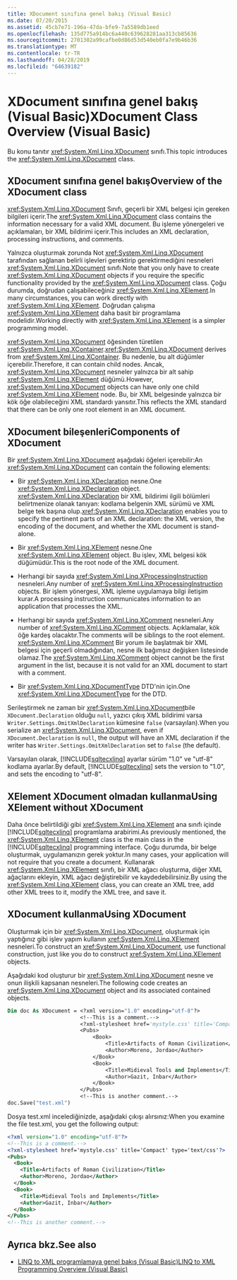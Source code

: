 ```yaml
---
title: XDocument sınıfına genel bakış (Visual Basic)
ms.date: 07/20/2015
ms.assetid: 45cb7e71-196a-47da-bfe9-7a5589db1eed
ms.openlocfilehash: 135d775a914bc6a440c639628281aa313cb85636
ms.sourcegitcommit: 2701302a99cafbe0d86d53d540eb0fa7e9b46b36
ms.translationtype: MT
ms.contentlocale: tr-TR
ms.lasthandoff: 04/28/2019
ms.locfileid: "64639182"
---
```

# <a name="xdocument-class-overview-visual-basic"></a><span data-ttu-id="c2300-102">XDocument sınıfına genel bakış (Visual Basic)</span><span class="sxs-lookup"><span data-stu-id="c2300-102">XDocument Class Overview (Visual Basic)</span></span>
<span data-ttu-id="c2300-103">Bu konu tanıtır <xref:System.Xml.Linq.XDocument> sınıfı.</span><span class="sxs-lookup"><span data-stu-id="c2300-103">This topic introduces the <xref:System.Xml.Linq.XDocument> class.</span></span>  
  
## <a name="overview-of-the-xdocument-class"></a><span data-ttu-id="c2300-104">XDocument sınıfına genel bakış</span><span class="sxs-lookup"><span data-stu-id="c2300-104">Overview of the XDocument class</span></span>  
 <span data-ttu-id="c2300-105"><xref:System.Xml.Linq.XDocument> Sınıfı, geçerli bir XML belgesi için gereken bilgileri içerir.</span><span class="sxs-lookup"><span data-stu-id="c2300-105">The <xref:System.Xml.Linq.XDocument> class contains the information necessary for a valid XML document.</span></span> <span data-ttu-id="c2300-106">Bu işleme yönergeleri ve açıklamaları, bir XML bildirimi içerir.</span><span class="sxs-lookup"><span data-stu-id="c2300-106">This includes an XML declaration, processing instructions, and comments.</span></span>  
  
 <span data-ttu-id="c2300-107">Yalnızca oluşturmak zorunda Not <xref:System.Xml.Linq.XDocument> tarafından sağlanan belirli işlevleri gerektirip gerektirmediğini nesneleri <xref:System.Xml.Linq.XDocument> sınıfı.</span><span class="sxs-lookup"><span data-stu-id="c2300-107">Note that you only have to create <xref:System.Xml.Linq.XDocument> objects if you require the specific functionality provided by the <xref:System.Xml.Linq.XDocument> class.</span></span> <span data-ttu-id="c2300-108">Çoğu durumda, doğrudan çalışabileceğiniz <xref:System.Xml.Linq.XElement>.</span><span class="sxs-lookup"><span data-stu-id="c2300-108">In many circumstances, you can work directly with <xref:System.Xml.Linq.XElement>.</span></span> <span data-ttu-id="c2300-109">Doğrudan çalışma <xref:System.Xml.Linq.XElement> daha basit bir programlama modelidir.</span><span class="sxs-lookup"><span data-stu-id="c2300-109">Working directly with <xref:System.Xml.Linq.XElement> is a simpler programming model.</span></span>  
  
 <span data-ttu-id="c2300-110"><xref:System.Xml.Linq.XDocument> öğesinden türetilen <xref:System.Xml.Linq.XContainer>.</span><span class="sxs-lookup"><span data-stu-id="c2300-110"><xref:System.Xml.Linq.XDocument> derives from <xref:System.Xml.Linq.XContainer>.</span></span> <span data-ttu-id="c2300-111">Bu nedenle, bu alt düğümler içerebilir.</span><span class="sxs-lookup"><span data-stu-id="c2300-111">Therefore, it can contain child nodes.</span></span> <span data-ttu-id="c2300-112">Ancak, <xref:System.Xml.Linq.XDocument> nesneler yalnızca bir alt sahip <xref:System.Xml.Linq.XElement> düğümü.</span><span class="sxs-lookup"><span data-stu-id="c2300-112">However, <xref:System.Xml.Linq.XDocument> objects can have only one child <xref:System.Xml.Linq.XElement> node.</span></span> <span data-ttu-id="c2300-113">Bu, bir XML belgesinde yalnızca bir kök öğe olabileceğini XML standardı yansıtır.</span><span class="sxs-lookup"><span data-stu-id="c2300-113">This reflects the XML standard that there can be only one root element in an XML document.</span></span>  
  
## <a name="components-of-xdocument"></a><span data-ttu-id="c2300-114">XDocument bileşenleri</span><span class="sxs-lookup"><span data-stu-id="c2300-114">Components of XDocument</span></span>  
 <span data-ttu-id="c2300-115">Bir <xref:System.Xml.Linq.XDocument> aşağıdaki öğeleri içerebilir:</span><span class="sxs-lookup"><span data-stu-id="c2300-115">An <xref:System.Xml.Linq.XDocument> can contain the following elements:</span></span>  
  
- <span data-ttu-id="c2300-116">Bir <xref:System.Xml.Linq.XDeclaration> nesne.</span><span class="sxs-lookup"><span data-stu-id="c2300-116">One <xref:System.Xml.Linq.XDeclaration> object.</span></span> <span data-ttu-id="c2300-117"><xref:System.Xml.Linq.XDeclaration> bir XML bildirimi ilgili bölümleri belirtmenize olanak tanıyan: kodlama belgenin XML sürümü ve XML belge tek başına olup.</span><span class="sxs-lookup"><span data-stu-id="c2300-117"><xref:System.Xml.Linq.XDeclaration> enables you to specify the pertinent parts of an XML declaration: the XML version, the encoding of the document, and whether the XML document is stand-alone.</span></span>  
  
- <span data-ttu-id="c2300-118">Bir <xref:System.Xml.Linq.XElement> nesne.</span><span class="sxs-lookup"><span data-stu-id="c2300-118">One <xref:System.Xml.Linq.XElement> object.</span></span> <span data-ttu-id="c2300-119">Bu işlev, XML belgesi kök düğümüdür.</span><span class="sxs-lookup"><span data-stu-id="c2300-119">This is the root node of the XML document.</span></span>  
  
- <span data-ttu-id="c2300-120">Herhangi bir sayıda <xref:System.Xml.Linq.XProcessingInstruction> nesneleri.</span><span class="sxs-lookup"><span data-stu-id="c2300-120">Any number of <xref:System.Xml.Linq.XProcessingInstruction> objects.</span></span> <span data-ttu-id="c2300-121">Bir işlem yönergesi, XML işleme uygulamaya bilgi iletişim kurar.</span><span class="sxs-lookup"><span data-stu-id="c2300-121">A processing instruction communicates information to an application that processes the XML.</span></span>  
  
- <span data-ttu-id="c2300-122">Herhangi bir sayıda <xref:System.Xml.Linq.XComment> nesneleri.</span><span class="sxs-lookup"><span data-stu-id="c2300-122">Any number of <xref:System.Xml.Linq.XComment> objects.</span></span> <span data-ttu-id="c2300-123">Açıklamalar, kök öğe kardeş olacaktır.</span><span class="sxs-lookup"><span data-stu-id="c2300-123">The comments will be siblings to the root element.</span></span> <span data-ttu-id="c2300-124"><xref:System.Xml.Linq.XComment> Bir yorum ile başlatmak bir XML belgesi için geçerli olmadığından, nesne ilk bağımsız değişken listesinde olamaz.</span><span class="sxs-lookup"><span data-stu-id="c2300-124">The <xref:System.Xml.Linq.XComment> object cannot be the first argument in the list, because it is not valid for an XML document to start with a comment.</span></span>  
  
- <span data-ttu-id="c2300-125">Bir <xref:System.Xml.Linq.XDocumentType> DTD'nin için.</span><span class="sxs-lookup"><span data-stu-id="c2300-125">One <xref:System.Xml.Linq.XDocumentType> for the DTD.</span></span>  
  
 <span data-ttu-id="c2300-126">Serileştirmek ne zaman bir <xref:System.Xml.Linq.XDocument>bile `XDocument.Declaration` olduğu `null`, yazıcı çıkış XML bildirimi varsa `Writer.Settings.OmitXmlDeclaration` kümesine `false` (varsayılan).</span><span class="sxs-lookup"><span data-stu-id="c2300-126">When you serialize an <xref:System.Xml.Linq.XDocument>, even if `XDocument.Declaration` is `null`, the output will have an XML declaration if the writer has `Writer.Settings.OmitXmlDeclaration` set to `false` (the default).</span></span>  
  
 <span data-ttu-id="c2300-127">Varsayılan olarak, [!INCLUDE[sqltecxlinq](~/includes/sqltecxlinq-md.md)] ayarlar sürüm "1.0" ve "utf-8" kodlama ayarlar.</span><span class="sxs-lookup"><span data-stu-id="c2300-127">By default, [!INCLUDE[sqltecxlinq](~/includes/sqltecxlinq-md.md)] sets the version to "1.0", and sets the encoding to "utf-8".</span></span>  
  
## <a name="using-xelement-without-xdocument"></a><span data-ttu-id="c2300-128">XElement XDocument olmadan kullanma</span><span class="sxs-lookup"><span data-stu-id="c2300-128">Using XElement without XDocument</span></span>  
 <span data-ttu-id="c2300-129">Daha önce belirtildiği gibi <xref:System.Xml.Linq.XElement> ana sınıfı içinde [!INCLUDE[sqltecxlinq](~/includes/sqltecxlinq-md.md)] programlama arabirimi.</span><span class="sxs-lookup"><span data-stu-id="c2300-129">As previously mentioned, the <xref:System.Xml.Linq.XElement> class is the main class in the [!INCLUDE[sqltecxlinq](~/includes/sqltecxlinq-md.md)] programming interface.</span></span> <span data-ttu-id="c2300-130">Çoğu durumda, bir belge oluşturmak, uygulamanızın gerek yoktur.</span><span class="sxs-lookup"><span data-stu-id="c2300-130">In many cases, your application will not require that you create a document.</span></span> <span data-ttu-id="c2300-131">Kullanarak <xref:System.Xml.Linq.XElement> sınıfı, bir XML ağacı oluşturma, diğer XML ağaçlarını ekleyin, XML ağacı değiştirebilir ve kaydedebilirsiniz.</span><span class="sxs-lookup"><span data-stu-id="c2300-131">By using the <xref:System.Xml.Linq.XElement> class, you can create an XML tree, add other XML trees to it, modify the XML tree, and save it.</span></span>  
  
## <a name="using-xdocument"></a><span data-ttu-id="c2300-132">XDocument kullanma</span><span class="sxs-lookup"><span data-stu-id="c2300-132">Using XDocument</span></span>  
 <span data-ttu-id="c2300-133">Oluşturmak için bir <xref:System.Xml.Linq.XDocument>, oluşturmak için yaptığınız gibi işlev yapım kullanın <xref:System.Xml.Linq.XElement> nesneleri.</span><span class="sxs-lookup"><span data-stu-id="c2300-133">To construct an <xref:System.Xml.Linq.XDocument>, use functional construction, just like you do to construct <xref:System.Xml.Linq.XElement> objects.</span></span>  
  
 <span data-ttu-id="c2300-134">Aşağıdaki kod oluşturur bir <xref:System.Xml.Linq.XDocument> nesne ve onun ilişkili kapsanan nesneleri.</span><span class="sxs-lookup"><span data-stu-id="c2300-134">The following code creates an <xref:System.Xml.Linq.XDocument> object and its associated contained objects.</span></span>  
  
```vb  
Dim doc As XDocument = <?xml version="1.0" encoding="utf-8"?>  
                       <!--This is a comment.-->  
                       <?xml-stylesheet href='mystyle.css' title='Compact' type='text/css'?>  
                       <Pubs>  
                           <Book>  
                               <Title>Artifacts of Roman Civilization</Title>  
                               <Author>Moreno, Jordao</Author>  
                           </Book>  
                           <Book>  
                               <Title>Midieval Tools and Implements</Title>  
                               <Author>Gazit, Inbar</Author>  
                           </Book>  
                       </Pubs>  
                       <!--This is another comment.-->  
doc.Save("test.xml")  
```  
  
 <span data-ttu-id="c2300-135">Dosya test.xml incelediğinizde, aşağıdaki çıkışı alırsınız:</span><span class="sxs-lookup"><span data-stu-id="c2300-135">When you examine the file test.xml, you get the following output:</span></span>  
  
```xml  
<?xml version="1.0" encoding="utf-8"?>  
<!--This is a comment.-->  
<?xml-stylesheet href='mystyle.css' title='Compact' type='text/css'?>  
<Pubs>  
  <Book>  
    <Title>Artifacts of Roman Civilization</Title>  
    <Author>Moreno, Jordao</Author>  
  </Book>  
  <Book>  
    <Title>Midieval Tools and Implements</Title>  
    <Author>Gazit, Inbar</Author>  
  </Book>  
</Pubs>  
<!--This is another comment.-->  
```  
  
## <a name="see-also"></a><span data-ttu-id="c2300-136">Ayrıca bkz.</span><span class="sxs-lookup"><span data-stu-id="c2300-136">See also</span></span>

- [<span data-ttu-id="c2300-137">LINQ to XML programlamaya genel bakış (Visual Basic)</span><span class="sxs-lookup"><span data-stu-id="c2300-137">LINQ to XML Programming Overview (Visual Basic)</span></span>](../../../../visual-basic/programming-guide/concepts/linq/linq-to-xml-programming-overview.md)
